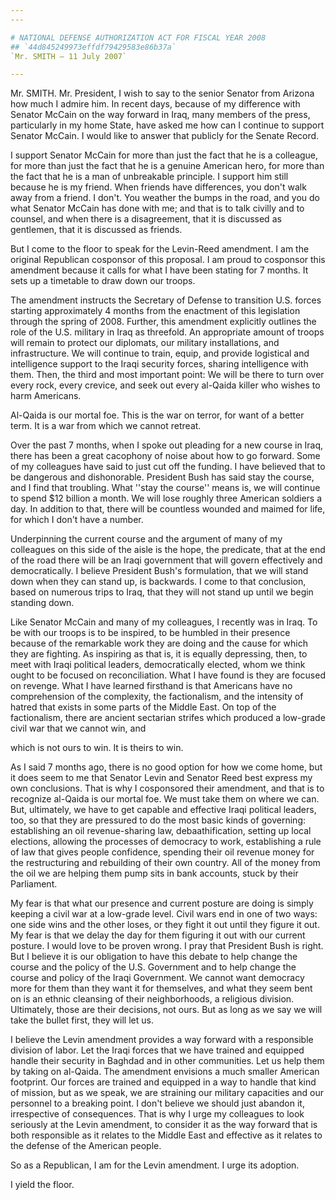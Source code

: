 ```yaml
---
---

# NATIONAL DEFENSE AUTHORIZATION ACT FOR FISCAL YEAR 2008
## `44d845249973effdf79429583e86b37a`
`Mr. SMITH — 11 July 2007`

---
```



Mr. SMITH. Mr. President, I wish to say to the senior Senator from 
Arizona how much I admire him. In recent days, because of my difference 
with Senator McCain on the way forward in Iraq, many members of the 
press, particularly in my home State, have asked me how can I continue 
to support Senator McCain. I would like to answer that publicly for the 
Senate Record.

I support Senator McCain for more than just the fact that he is a 
colleague, for more than just the fact that he is a genuine American 
hero, for more than the fact that he is a man of unbreakable 
principle. I support him still because he is my friend. When friends 
have differences, you don't walk away from a friend. I don't. You 
weather the bumps in the road, and you do what Senator McCain has done 
with me; and that is to talk civilly and to counsel, and when there is 
a disagreement, that it is discussed as gentlemen, that it is discussed 
as friends.


But I come to the floor to speak for the Levin-Reed amendment. I am 
the original Republican cosponsor of this proposal. I am proud to 
cosponsor this amendment because it calls for what I have been stating 
for 7 months. It sets up a timetable to draw down our troops.

The amendment instructs the Secretary of Defense to transition U.S. 
forces starting approximately 4 months from the enactment of this 
legislation through the spring of 2008. Further, this amendment 
explicitly outlines the role of the U.S. military in Iraq as threefold. 
An appropriate amount of troops will remain to protect our diplomats, 
our military installations, and infrastructure. We will continue to 
train, equip, and provide logistical and intelligence support to the 
Iraqi security forces, sharing intelligence with them. Then, the third 
and most important point: We will be there to turn over every rock, 
every crevice, and seek out every al-Qaida killer who wishes to harm 
Americans.

Al-Qaida is our mortal foe. This is the war on terror, for want of a 
better term. It is a war from which we cannot retreat.

Over the past 7 months, when I spoke out pleading for a new course in 
Iraq, there has been a great cacophony of noise about how to go 
forward. Some of my colleagues have said to just cut off the funding. I 
have believed that to be dangerous and dishonorable. President Bush has 
said stay the course, and I find that troubling. What ''stay the 
course'' means is, we will continue to spend $12 billion a month. We 
will lose roughly three American soldiers a day. In addition to that, 
there will be countless wounded and maimed for life, for which I don't 
have a number.

Underpinning the current course and the argument of many of my 
colleagues on this side of the aisle is the hope, the predicate, that 
at the end of the road there will be an Iraqi government that will 
govern effectively and democratically. I believe President Bush's 
formulation, that we will stand down when they can stand up, is 
backwards. I come to that conclusion, based on numerous trips to Iraq, 
that they will not stand up until we begin standing down.

Like Senator McCain and many of my colleagues, I recently was in 
Iraq. To be with our troops is to be inspired, to be humbled in their 
presence because of the remarkable work they are doing and the cause 
for which they are fighting. As inspiring as that is, it is equally 
depressing, then, to meet with Iraqi political leaders, democratically 
elected, whom we think ought to be focused on reconciliation. What I 
have found is they are focused on revenge. What I have learned 
firsthand is that Americans have no comprehension of the complexity, 
the factionalism, and the intensity of hatred that exists in some parts 
of the Middle East. On top of the factionalism, there are ancient 
sectarian strifes which produced a low-grade civil war that we cannot 
win, and


which is not ours to win. It is theirs to win.

As I said 7 months ago, there is no good option for how we come home, 
but it does seem to me that Senator Levin and Senator Reed best express 
my own conclusions. That is why I cosponsored their amendment, and that 
is to recognize al-Qaida is our mortal foe. We must take them on where 
we can. But, ultimately, we have to get capable and effective Iraqi 
political leaders, too, so that they are pressured to do the most basic 
kinds of governing: establishing an oil revenue-sharing law, 
debaathification, setting up local elections, allowing the processes of 
democracy to work, establishing a rule of law that gives people 
confidence, spending their oil revenue money for the restructuring and 
rebuilding of their own country. All of the money from the oil we are 
helping them pump sits in bank accounts, stuck by their Parliament.

My fear is that what our presence and current posture are doing is 
simply keeping a civil war at a low-grade level. Civil wars end in one 
of two ways: one side wins and the other loses, or they fight it out 
until they figure it out. My fear is that we delay the day for them 
figuring it out with our current posture. I would love to be proven 
wrong. I pray that President Bush is right. But I believe it is our 
obligation to have this debate to help change the course and the policy 
of the U.S. Government and to help change the course and policy of the 
Iraqi Government. We cannot want democracy more for them than they want 
it for themselves, and what they seem bent on is an ethnic cleansing of 
their neighborhoods, a religious division. Ultimately, those are their 
decisions, not ours. But as long as we say we will take the bullet 
first, they will let us.

I believe the Levin amendment provides a way forward with a 
responsible division of labor. Let the Iraqi forces that we have 
trained and equipped handle their security in Baghdad and in other 
communities. Let us help them by taking on al-Qaida. The amendment 
envisions a much smaller American footprint. Our forces are trained and 
equipped in a way to handle that kind of mission, but as we speak, we 
are straining our military capacities and our personnel to a breaking 
point. I don't believe we should just abandon it, irrespective of 
consequences. That is why I urge my colleagues to look seriously at the 
Levin amendment, to consider it as the way forward that is both 
responsible as it relates to the Middle East and effective as it 
relates to the defense of the American people.

So as a Republican, I am for the Levin amendment. I urge its 
adoption.

I yield the floor.